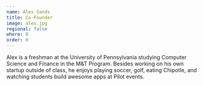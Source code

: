 ```yaml
---
name: Alex Sands
title: Co-Founder
image: alex.jpg
regional: false
where: 0
order: 0
---
```

Alex is a freshman at the University of Pennsylvania studying Computer Science and Finance in the M&T Program. Besides working on his own startup outside of class, he enjoys playing soccer, golf, eating Chipotle, and watching students build awesome apps at Pilot events.
